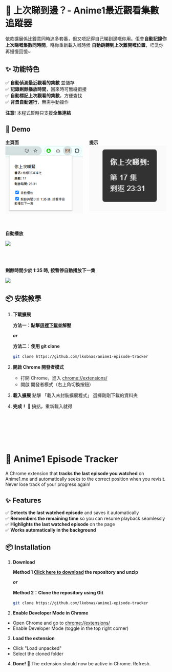 # 🎥 上次睇到邊？- Anime1最近觀看集數追蹤器  

依款擴展係比鐘意同時追多套番，但又唔記得自己睇到邊嘅你用。佢會**自動記錄你上次睇嘅集數同時間**，喺你重新載入嘅時候 **自動跳轉到上次離開嘅位置**，唔洗你再慢慢回憶~

## ✨ 功能特色  
✅ **自動偵測最近觀看的集數** 並儲存  
✅ **記錄剩餘播放時間**，回來時可無縫銜接  
✅ **自動標記上次觀看的集數**，方便查找  
✅ **背景自動運行**，無需手動操作  

**注意!** 本程式暫時只支援**全集連結**

## 🎥 Demo

<div style="display: flex; gap: 20px;">
    <div>
        <strong>主頁面</strong><br/>
        <img src="/demo/popup.png" width="300"/>
    </div>
    <div>
        <strong>提示</strong><br/>
        <img src="/demo/notification.png" width="300"/>
    </div>
</div>

<br>
<br>

**自動播放**

![](/demo/autoplay.gif)

<br>
<br>

**剩餘時間少於 1:35 時, 按暫停自動播放下一集**

![](/demo/autoplay_next_episode.gif)

## 📦 安裝教學

1. **下載擴展** 

    **方法一：點擊[這裡下載](https://github.com/lkobnas/anime1-episode-tracker/archive/refs/heads/main.zip)並解壓**


    ***or***


    **方法二：使用 git clone**
   ```bash
   git clone https://github.com/lkobnas/anime1-episode-tracker
   ```

2. **開啟 Chrome 開發者模式**
    - 打開 Chrome，進入 [chrome://extensions/](chrome://extensions/)
    - 開啟 開發者模式（右上角切換按鈕）

3. **載入擴展**
        點擊 「載入未封裝擴展程式」
        選擇剛剛下載的資料夾

4. **完成！** 🎉 搞掂，重新載入就得

<br>
<br>
<br>
<br>
<br>

# 🎥 Anime1 Episode Tracker  

A Chrome extension that **tracks the last episode you watched** on Anime1.me and automatically seeks to the correct position when you revisit. Never lose track of your progress again!  

## ✨ Features  
✅ **Detects the last watched episode** and saves it automatically  
✅ **Remembers the remaining time** so you can resume playback seamlessly  
✅ **Highlights the last watched episode** on the page  
✅ **Works automatically in the background**  

## 📦 Installation  

1. **Download**

    **Method 1 [Click here to download](https://github.com/lkobnas/anime1-episode-tracker/archive/refs/heads/main.zip) the repository and unzip**


    ***or***


    **Method 2：Clone the repository using Git**
    ```bash
    git clone https://github.com/lkobnas/anime1-episode-tracker
    ```
2. **Enable Developer Mode in Chrome**
- Open Chrome and go to [chrome://extensions/](chrome://extensions/)
- Enable Developer Mode (toggle in the top right corner)

3. **Load the extension**
- Click "Load unpacked"
- Select the cloned folder

4. **Done!** 🎉 The extension should now be active in Chrome. Refresh.
